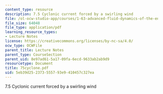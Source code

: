 ```yaml
---
content_type: resource
description: 7.5 Cyclonic current forced by a swirling wind
file: /ol-ocw-studio-app/courses/1-63-advanced-fluid-dynamics-of-the-environment-fall-2002/5eb39d252373555793e9410457c327ea_75cyclone.pdf
file_size: 64048
file_type: application/pdf
learning_resource_types:
- Lecture Notes
license: https://creativecommons.org/licenses/by-nc-sa/4.0/
ocw_type: OCWFile
parent_title: Lecture Notes
parent_type: CourseSection
parent_uid: 8e97ad61-5a17-09fa-6ecd-9633ab2ab9d9
resourcetype: Document
title: 75cyclone.pdf
uid: 5eb39d25-2373-5557-93e9-410457c327ea
---
```

7.5 Cyclonic current forced by a swirling wind